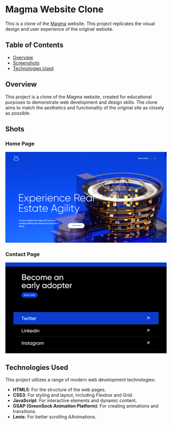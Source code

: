 # Magma Website Clone

This is a clone of the [Magma](https://thisismagma.com) website. This project replicates the visual design and user experience of the original website.

## Table of Contents
- [Overview](#overview)
- [Screenshots](#shots)
- [Technologies Used](#technologies-used)

## Overview
This project is a clone of the Magma website, created for educational purposes to demonstrate web development and design skills. The clone aims to match the aesthetics and functionality of the original site as closely as possible.

## Shots

### Home Page
![Home Page](./shots/home.png)

### Contact Page
![Contact Page](./shots/contact.png)

## Technologies Used
This project utilizes a range of modern web development technologies:

- **HTML5**: For the structure of the web pages.
- **CSS3**: For styling and layout, including Flexbox and Grid.
- **JavaScript**: For interactive elements and dynamic content.
- **GSAP (GreenSock Animation Platform)**: For creating animations and transitions.
- **Lenis**: For better scrolling AAnimations.